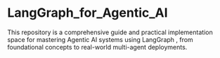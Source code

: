 # LangGraph_for_Agentic_AI
This repository is a comprehensive guide and practical implementation space for mastering Agentic AI systems using LangGraph , from foundational concepts to real-world multi-agent deployments.
